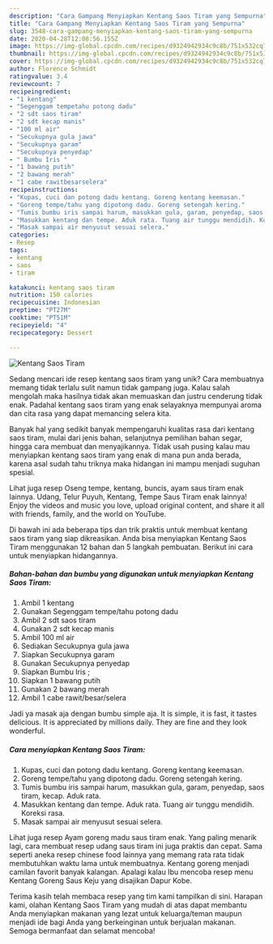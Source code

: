 ```yaml
---
description: "Cara Gampang Menyiapkan Kentang Saos Tiram yang Sempurna"
title: "Cara Gampang Menyiapkan Kentang Saos Tiram yang Sempurna"
slug: 3548-cara-gampang-menyiapkan-kentang-saos-tiram-yang-sempurna
date: 2020-04-28T12:08:56.155Z
image: https://img-global.cpcdn.com/recipes/d9324942934c9c8b/751x532cq70/kentang-saos-tiram-foto-resep-utama.jpg
thumbnail: https://img-global.cpcdn.com/recipes/d9324942934c9c8b/751x532cq70/kentang-saos-tiram-foto-resep-utama.jpg
cover: https://img-global.cpcdn.com/recipes/d9324942934c9c8b/751x532cq70/kentang-saos-tiram-foto-resep-utama.jpg
author: Florence Schmidt
ratingvalue: 3.4
reviewcount: 7
recipeingredient:
- "1 kentang"
- "Segenggam tempetahu potong dadu"
- "2 sdt saos tiram"
- "2 sdt kecap manis"
- "100 ml air"
- "Secukupnya gula jawa"
- "Secukupnya garam"
- "Secukupnya penyedap"
- " Bumbu Iris "
- "1 bawang putih"
- "2 bawang merah"
- "1 cabe rawitbesarselera"
recipeinstructions:
- "Kupas, cuci dan potong dadu kentang. Goreng kentang keemasan."
- "Goreng tempe/tahu yang dipotong dadu. Goreng setengah kering."
- "Tumis bumbu iris sampai harum, masukkan gula, garam, penyedap, saos tiram, kecap. Aduk rata."
- "Masukkan kentang dan tempe. Aduk rata. Tuang air tunggu mendidih. Koreksi rasa."
- "Masak sampai air menyusut sesuai selera."
categories:
- Resep
tags:
- kentang
- saos
- tiram

katakunci: kentang saos tiram 
nutrition: 150 calories
recipecuisine: Indonesian
preptime: "PT27M"
cooktime: "PT51M"
recipeyield: "4"
recipecategory: Dessert

---
```



![Kentang Saos Tiram](https://img-global.cpcdn.com/recipes/d9324942934c9c8b/751x532cq70/kentang-saos-tiram-foto-resep-utama.jpg)

Sedang mencari ide resep kentang saos tiram yang unik? Cara membuatnya memang tidak terlalu sulit namun tidak gampang juga. Kalau salah mengolah maka hasilnya tidak akan memuaskan dan justru cenderung tidak enak. Padahal kentang saos tiram yang enak selayaknya mempunyai aroma dan cita rasa yang dapat memancing selera kita.

Banyak hal yang sedikit banyak mempengaruhi kualitas rasa dari kentang saos tiram, mulai dari jenis bahan, selanjutnya pemilihan bahan segar, hingga cara membuat dan menyajikannya. Tidak usah pusing kalau mau menyiapkan kentang saos tiram yang enak di mana pun anda berada, karena asal sudah tahu triknya maka hidangan ini mampu menjadi suguhan spesial.

Lihat juga resep Oseng tempe, kentang, buncis, ayam saus tiram enak lainnya. Udang, Telur Puyuh, Kentang, Tempe Saus Tiram enak lainnya! Enjoy the videos and music you love, upload original content, and share it all with friends, family, and the world on YouTube.


Di bawah ini ada beberapa tips dan trik praktis untuk membuat kentang saos tiram yang siap dikreasikan. Anda bisa menyiapkan Kentang Saos Tiram menggunakan 12 bahan dan 5 langkah pembuatan. Berikut ini cara untuk menyiapkan hidangannya.

<!--inarticleads1-->

##### Bahan-bahan dan bumbu yang digunakan untuk menyiapkan Kentang Saos Tiram:

1. Ambil 1 kentang
1. Gunakan Segenggam tempe/tahu potong dadu
1. Ambil 2 sdt saos tiram
1. Gunakan 2 sdt kecap manis
1. Ambil 100 ml air
1. Sediakan Secukupnya gula jawa
1. Siapkan Secukupnya garam
1. Gunakan Secukupnya penyedap
1. Siapkan  Bumbu Iris ;
1. Siapkan 1 bawang putih
1. Gunakan 2 bawang merah
1. Ambil 1 cabe rawit/besar/selera


Jadi ya masak aja dengan bumbu simple aja. It is simple, it is fast, it tastes delicious. It is appreciated by millions daily. They are fine and they look wonderful. 

<!--inarticleads2-->

##### Cara menyiapkan Kentang Saos Tiram:

1. Kupas, cuci dan potong dadu kentang. Goreng kentang keemasan.
1. Goreng tempe/tahu yang dipotong dadu. Goreng setengah kering.
1. Tumis bumbu iris sampai harum, masukkan gula, garam, penyedap, saos tiram, kecap. Aduk rata.
1. Masukkan kentang dan tempe. Aduk rata. Tuang air tunggu mendidih. Koreksi rasa.
1. Masak sampai air menyusut sesuai selera.


Lihat juga resep Ayam goreng madu saus tiram enak. Yang paling menarik lagi, cara membuat resep udang saus tiram ini juga praktis dan cepat. Sama seperti aneka resep chinese food lainnya yang memang rata rata tidak membutuhkan waktu lama untuk membuatnya. Kentang goreng menjadi camilan favorit banyak kalangan. Apalagi kalau Ibu mencoba resep menu Kentang Goreng Saus Keju yang disajikan Dapur Kobe. 

Terima kasih telah membaca resep yang tim kami tampilkan di sini. Harapan kami, olahan Kentang Saos Tiram yang mudah di atas dapat membantu Anda menyiapkan makanan yang lezat untuk keluarga/teman maupun menjadi ide bagi Anda yang berkeinginan untuk berjualan makanan. Semoga bermanfaat dan selamat mencoba!
